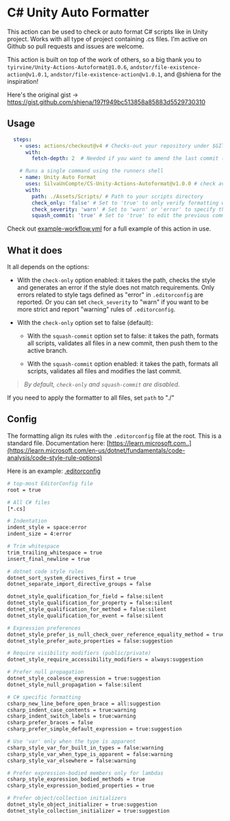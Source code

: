 # C# Unity Auto Formatter

This action can be used to check or auto format C# scripts like in Unity project. Works with all type of project containing .cs files.
I'm active on Github so pull requests and issues are welcome.

This action is built on top of the work of others, so a big thank you to `tyirvine/Unity-Actions-Autoformat@1.0.6`, `andstor/file-existence-action@v1.0.1`, `andstor/file-existence-action@v1.0.1`, and @shiena for the inspiration!

Here's the original gist → https://gist.github.com/shiena/197f949bc513858a85883d5529730310

## Usage

```yaml
  steps:
    - uses: actions/checkout@v4 # Checks-out your repository under $GITHUB_WORKSPACE, so your job can access it
      with:
        fetch-depth: 2  # Needed if you want to amend the last commit (e.g. for squash commits)

    # Runs a single command using the runners shell
    - name: Unity Auto Format
      uses: SilvaUnCompte/CS-Unity-Actions-Autoformat@v1.0.0 # check available version before using
      with:
        path: ./Assets/Scripts/ # Path to your scripts directory
        check_only: 'false' # Set to 'true' to only verify formatting without making changes (true|false, default: 'false')
        check_severity: 'warn' # Set to 'warn' or 'error' to specify the severity of style checks (warn|error, default: 'error')
        squash_commit: 'true' # Set to 'true' to edit the previous commit instead of creating a new one (true|false, default: 'false')
```
Check out [example-workflow.yml](example-workflow.yml) for a full example of this action in use.

## What it does
It all depends on the options:

- With the `check-only` option enabled: it takes the path, checks the style and generates an error if the style does not match requirements. Only errors related to style tags defined as "error" in `.editorconfig` are reported. Or you can set `check_severity` to "warn" if you want to be more strict and report "warning" rules of `.editorconfig`.

- With the `check-only` option set to false (default):

  - With the `squash-commit` option set to false: it takes the path, formats all scripts, validates all files in a new commit, then push them to the active branch.

  - With the `squash-commit` option enabled: it takes the path, formats all scripts, validates all files and modifies the last commit.

> *By default, `check-only` and `squash-commit` are disabled.*

If you need to apply the formatter to all files, set `path` to "./"

## Config
The formatting align its rules with the `.editorconfig` file at the root. This is a standard file. Documentation here: [https://learn.microsoft.com..](https://learn.microsoft.com/en-us/dotnet/fundamentals/code-analysis/code-style-rule-options)

Here is an example: [.editorconfig](./example-.editorconfig)
```bash
# top-most EditorConfig file
root = true

# All C# files
[*.cs]

# Indentation
indent_style = space:error
indent_size = 4:error

# Trim whitespace
trim_trailing_whitespace = true
insert_final_newline = true

# dotnet code style rules
dotnet_sort_system_directives_first = true
dotnet_separate_import_directive_groups = false

dotnet_style_qualification_for_field = false:silent
dotnet_style_qualification_for_property = false:silent
dotnet_style_qualification_for_method = false:silent
dotnet_style_qualification_for_event = false:silent

# Expression preferences
dotnet_style_prefer_is_null_check_over_reference_equality_method = true:none
dotnet_style_prefer_auto_properties = false:suggestion

# Require visibility modifiers (public/private)
dotnet_style_require_accessibility_modifiers = always:suggestion

# Prefer null propagation
dotnet_style_coalesce_expression = true:suggestion
dotnet_style_null_propagation = false:silent

# C# specific formatting
csharp_new_line_before_open_brace = all:suggestion
csharp_indent_case_contents = true:warning
csharp_indent_switch_labels = true:warning
csharp_prefer_braces = false
csharp_prefer_simple_default_expression = true:suggestion

# Use 'var' only when the type is apparent
csharp_style_var_for_built_in_types = false:warning
csharp_style_var_when_type_is_apparent = false:warning
csharp_style_var_elsewhere = false:warning

# Prefer expression-bodied members only for lambdas
csharp_style_expression_bodied_methods = true
csharp_style_expression_bodied_properties = true

# Prefer object/collection initializers
dotnet_style_object_initializer = true:suggestion
dotnet_style_collection_initializer = true:suggestion
```
